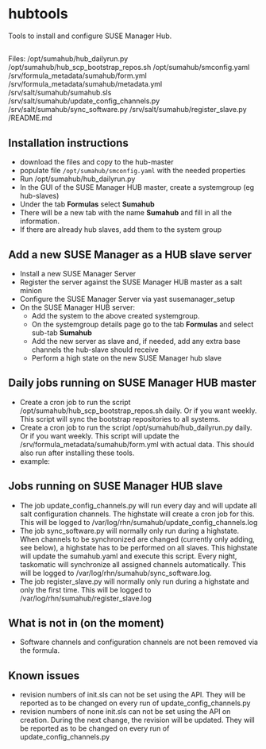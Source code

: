 # hubtools
Tools to install and configure SUSE Manager Hub.

##
Files:
/opt/sumahub/hub_dailyrun.py
/opt/sumahub/hub_scp_bootstrap_repos.sh
/opt/sumahub/smconfig.yaml
/srv/formula_metadata/sumahub/form.yml
/srv/formula_metadata/sumahub/metadata.yml
/srv/salt/sumahub/sumahub.sls
/srv/salt/sumahub/update_config_channels.py
/srv/salt/sumahub/sync_software.py
/srv/salt/sumahub/register_slave.py
/README.md

## Installation instructions

* download the files and copy to the hub-master
* populate file `/opt/sumahub/smconfig.yaml` with the needed properties
* Run /opt/sumahub/hub_dailyrun.py
* In the GUI of the SUSE Manager HUB master, create a systemgroup (eg hub-slaves)
* Under the tab **Formulas** select **Sumahub**
* There will be a new tab with the name **Sumahub** and fill in all the information.
* If there are already hub slaves, add them to the system group

## Add a new SUSE Manager as a HUB slave server
* Install a new SUSE Manager Server
* Register the server against the SUSE Manager HUB master as a salt minion
* Configure the SUSE Manager Server via yast susemanager_setup
* On the SUSE Manager HUB server:
  * Add the system to the above created systemgroup.
  * On the systemgroup details page go to the tab **Formulas** and select sub-tab **Sumahub**
  * Add the new server as slave and, if needed, add any extra base channels the hub-slave should receive
  * Perform a high state on the new SUSE Manager hub slave

## Daily jobs running on SUSE Manager HUB master
* Create a cron job to run the script /opt/sumahub/hub_scp_bootstrap_repos.sh daily. Or if you want weekly. This script will sync the bootstrap repositories to all systems.  
* Create a cron job to run the script /opt/sumahub/hub_dailyrun.py daily. Or if you want weekly. This script will update the /srv/formula_metadata/sumahub/form.yml with actual data. This should also run after installing these tools.
* example:

## Jobs running on SUSE Manager HUB slave
* The job update_config_channels.py will run every day and will update all salt configuration channels. The highstate will create a cron job for this. This will be logged to /var/log/rhn/sumahub/update_config_channels.log
* The job sync_software.py will normally only run during a highstate. When channels to be synchronized are changed (currently only adding, see below), a highstate has to be performed on all slaves. This highstate will update the sumahub.yaml and execute this script. Every night, taskomatic will synchronize all assigned channels automatically. This will be logged to /var/log/rhn/sumahub/sync_software.log. 
* The job register_slave.py will normally only run during a highstate and only the first time. This will be logged to /var/log/rhn/sumahub/register_slave.log 

## What is not in (on the moment)
* Software channels and configuration channels are not been removed via the formula. 

## Known issues
* revision numbers of init.sls can not be set using the API. They will be reported as to be changed on every run of update_config_channels.py
* revision numbers of none init.sls can not be set using the API on creation. During the next change, the revision will be updated. They will be reported as to be changed on every run of update_config_channels.py

